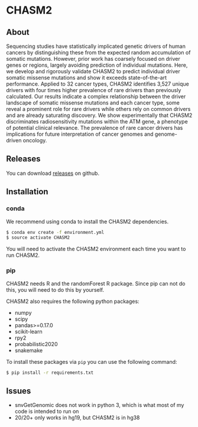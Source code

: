 # CHASM2

## About

Sequencing studies have statistically implicated genetic drivers of human cancers by distinguishing these from the expected random accumulation of somatic mutations. However, prior work has coarsely focused on driver genes or regions, largely avoiding prediction of individual mutations. Here, we develop and rigorously validate CHASM2 to predict individual driver somatic missense mutations and show it exceeds state-of-the-art performance. Applied to 32 cancer types, CHASM2 identifies 3,527 unique drivers with four times higher prevalence of rare drivers than previously calculated. Our results indicate a complex relationship between the driver landscape of somatic missense mutations and each cancer type, some reveal a prominent role for rare drivers while others rely on common drivers and are already saturating discovery. We show experimentally that CHASM2 discriminates radiosensitivity mutations within the ATM gene, a phenotype of potential clinical relevance. The prevalence of rare cancer drivers has implications for future interpretation of cancer genomes and genome-driven oncology.

## Releases

You can download [releases](https://github.com/KarchinLab/CHASM2/releases) on github.

## Installation

### conda

We recommend using conda to install the CHASM2 dependencies.

```bash
$ conda env create -f environment.yml 
$ source activate CHASM2
```

You will need to activate the CHASM2 environment each time you want to run CHASM2.

### pip

CHASM2 needs R and the randomForest R package. Since pip can not do this, you will need to do this by yourself.

CHASM2 also requires the following python packages:

* numpy
* scipy
* pandas>=0.17.0
* scikit-learn
* rpy2
* probabilistic2020
* snakemake

To install these packages via `pip` you can use the following command:

```bash
$ pip install -r requirements.txt
```

## Issues

* snvGetGenomic does not work in python 3, which is what most of my code is intended to run on
* 20/20+ only works in hg19, but CHASM2 is in hg38
